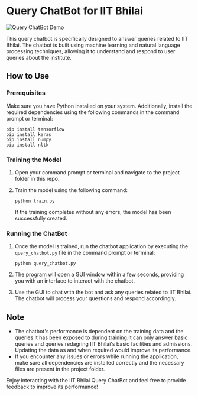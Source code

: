 # Query ChatBot for IIT Bhilai

![Query ChatBot Demo](link-to-screen-recording.gif)

This query chatbot is specifically designed to answer queries related to IIT Bhilai. The chatbot is built using machine learning and natural language processing techniques, allowing it to understand and respond to user queries about the institute.

## How to Use

### Prerequisites

Make sure you have Python installed on your system. Additionally, install the required dependencies using the following commands in the command prompt or terminal:

```
pip install tensorflow
pip install keras
pip install numpy
pip install nltk
```

### Training the Model

1. Open your command prompt or terminal and navigate to the project folder in this repo.

2. Train the model using the following command:

   ```
   python train.py
   ```

   If the training completes without any errors, the model has been successfully created.

### Running the ChatBot

1. Once the model is trained, run the chatbot application by executing the `query_chatbot.py` file in the command prompt or terminal:

   ```
   python query_chatbot.py
   ```

2. The program will open a GUI window within a few seconds, providing you with an interface to interact with the chatbot.

3. Use the GUI to chat with the bot and ask any queries related to IIT Bhilai. The chatbot will process your questions and respond accordingly.

## Note

- The chatbot's performance is dependent on the training data and the queries it has been exposed to during training.It can only answer basic queries and queries redagring IIT Bhilai's basic facilities and admissions. Updating the data as and when required would improve its performance.
- If you encounter any issues or errors while running the application, make sure all dependencies are installed correctly and the necessary files are present in the project folder.

Enjoy interacting with the IIT Bhilai Query ChatBot and feel free to provide feedback to improve its performance!
